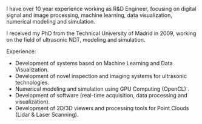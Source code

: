I have over 10 year experience working as R&D Engineer, focusing on digital signal and image processing, machine learning, data visualization, numerical modeling and simulation. 

I received my PhD from the Technical University of Madrid in 2009, working on the field of ultrasonic NDT, modeling and simulation.

Experience: 

- Development of systems based on Machine Learning and Data Visualization.
- Development of novel inspection and imaging systems for ultrasonic technologies. 
- Numerical modeling and simulation using GPU Computing (OpenCL) . 
- Development of software (real-time acquisition, data processing and visualization).  
- Development of 2D/3D viewers and processing tools for Point Clouds (Lidar & Laser Scanning).
